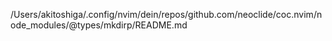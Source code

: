/Users/akitoshiga/.config/nvim/dein/repos/github.com/neoclide/coc.nvim/node_modules/@types/mkdirp/README.md